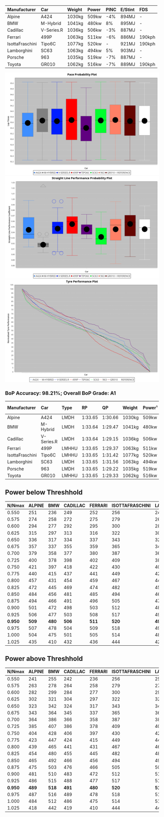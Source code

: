 |Manufacturer|Car|Weight|Power|PINC|E/Stint|FDS|
|:-|:-|:-|:-|:-|:-|:-|
|Alpine|A424|1030kg|509kw|-4%|894MJ|-|
|BMW|M-Hybrid|1041kg|480kw|8%|895MJ|-|
|Cadillac|V-Series.R|1036kg|506kw|-3%|887MJ|-|
|Ferrari|499P|1063kg|511kw|-6%|886MJ|190kph|
|IsottaFraschini|Tipo6C|1077kg|520kw|-|921MJ|190kph|
|Lamborghini|SC63|1063kg|494kw|5%|903MJ|-|
|Porsche|963|1035kg|519kw|-7%|887MJ|-|
|Toyota|GR010|1062kg|516kw|-7%|889MJ|190kph|

![PACECHART](./IMG/AUTO.png)
![STRAIGHTLINEPERFORMANCECHART](./IMG/AUTO_sp.png)
![TYREPERFORMANCECHART](./IMG/AUTO_tw.png)

### BoP Accuracy: 98.21%; Overall BoP Grade: A1
|Manufacturer|Car|Type|RP|QP|Weight|Power¹|Threshhold|PINC|Power²|E/Stint|AVG Vmax|FDS|RDLC|L/Stint|BOP-Grade|ModelAccuracy|ModelPoints|Match%|
|:-|:-|:-|:-|:-|:-|:-|:-|:-|:-|:-|:-|:-|:-|:-|:-|:-|:-|:-|
|Alpine|A424|LMDH|1:33.65|1:30.66|1030kg|509kw|210.0kph|-4%|489kw|894MJ|324.25kph|-|1.03|41|~A1|80.53%|517|100.00%|
|BMW|M-Hybrid|LMDH|1:33.64|1:29.47|1041kg|480kw|210.0kph|8%|518kw|895MJ|321.65kph|-|1.02|41|~A1|98.60%|1690|100.00%|
|Cadillac|V-Series.R|LMDH|1:33.64|1:29.15|1036kg|506kw|210.0kph|-3%|491kw|887MJ|323.96kph|-|1.02|41|~A1|88.58%|2033|100.00%|
|Ferrari|499P|LMHHU|1:33.65|1:29.37|1063kg|511kw|210.0kph|-6%|480kw|886MJ|324.15kph|190kph|1.03|41|~A1|84.67%|2303|100.00%|
|IsottaFraschini|Tipo6C|LMHHU|1:33.65|1:31.42|1077kg|520kw|210.0kph|-|520kw|921MJ|324.68kph|190kph|1.03|41|+A2|66.67%|96|93.04%|
|Lamborghini|SC63|LMDH|1:33.65|1:31.56|1063kg|494kw|210.0kph|5%|519kw|903MJ|322.36kph|-|1.03|41|+A2|96.77%|419|92.63%|
|Porsche|963|LMDH|1:33.65|1:29.22|1035kg|519kw|210.0kph|-7%|483kw|887MJ|324.05kph|-|1.02|41|~A1|93.05%|5740|100.00%|
|Toyota|GR010|LMHHU|1:33.65|1:29.33|1062kg|516kw|210.0kph|-7%|480kw|889MJ|324.41kph|190kph|1.03|41|~A1|90.17%|3255|100.00%|

## Power below Threshhold
|N/Nmax|ALPINE|BMW|CADILLAC|FERRARI|ISOTTAFRASCHINI|LAMBORGHINI|PORSCHE|TOYOTA|
|:-|:-|:-|:-|:-|:-|:-|:-|:-|
|0.550|251|236|249|252|256|243|256|254|
|0.575|274|258|272|275|279|266|279|277|
|0.600|294|277|292|295|300|285|299|298|
|0.625|315|297|313|316|322|305|321|319|
|0.650|336|317|334|337|343|326|342|340|
|0.675|357|337|355|359|365|347|364|362|
|0.700|379|358|377|380|387|368|386|384|
|0.725|400|378|398|402|409|389|408|406|
|0.750|421|397|418|422|430|408|429|427|
|0.775|440|415|437|441|449|427|448|446|
|0.800|457|431|454|459|467|444|466|463|
|0.825|472|445|469|474|482|458|481|478|
|0.850|484|456|481|485|494|469|493|490|
|0.875|494|466|491|496|505|479|504|501|
|0.900|501|472|498|503|512|486|511|508|
|0.925|506|477|503|508|517|491|516|513|
|**0.950**|**509**|**480**|**506**|**511**|**520**|**494**|**519**|**516**|
|0.975|507|478|504|509|518|492|517|514|
|1.000|504|475|501|505|514|489|513|510|
|1.025|435|410|432|436|444|422|443|441|

## Power above Threshhold
|N/Nmax|ALPINE|BMW|CADILLAC|FERRARI|ISOTTAFRASCHINI|LAMBORGHINI|PORSCHE|TOYOTA|
|:-|:-|:-|:-|:-|:-|:-|:-|:-|
|0.550|241|255|242|236|256|256|238|236|
|0.575|263|278|264|258|279|279|260|258|
|0.600|282|299|284|277|300|299|279|277|
|0.625|302|321|304|297|322|321|299|297|
|0.650|323|342|324|317|343|342|319|317|
|0.675|343|364|345|337|365|364|339|337|
|0.700|364|386|366|358|387|386|360|358|
|0.725|385|407|386|378|409|408|380|378|
|0.750|404|428|406|397|430|429|399|397|
|0.775|423|447|424|415|449|448|418|415|
|0.800|439|465|441|431|467|466|434|431|
|0.825|454|480|455|445|482|481|448|445|
|0.850|465|492|466|456|494|493|459|456|
|0.875|475|503|476|466|505|504|469|466|
|0.900|481|510|483|472|512|511|475|472|
|0.925|486|515|488|477|517|516|480|477|
|**0.950**|**489**|**518**|**491**|**480**|**520**|**519**|**483**|**480**|
|0.975|487|516|489|478|518|517|481|478|
|1.000|484|512|486|475|514|513|478|475|
|1.025|418|442|419|410|444|443|413|410|
